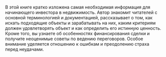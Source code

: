 <!--2025-05-12 00:48:08--><!--pdate:2014-->
В этой книге кратко изложена самая необходимая информация для начинающего инвестора в недвижимость. Автор знакомит читателей с основной терминологией и документацией, рассказывает о том, как искать подходящие объекты и зарабатывать на них, каким критериям должен удовлетворять объект и как определить его истинную ценность. Кроме того, вы узнаете об особенностях финансирования сделки и получите неоценимые советы по ведению переговоров. Особое внимание уделяется отношению к ошибкам и преодолению страха перед неудачами.